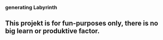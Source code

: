 ### generating Labyrinth
## This projekt is for fun-purposes only, there is no big learn or produktive factor.